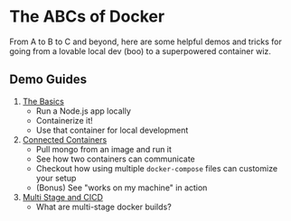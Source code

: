 # The ABCs of Docker

From A to B to C and beyond, here are some helpful demos and tricks for going from a lovable local dev (boo) to a superpowered container wiz.

## Demo Guides

1. [The Basics](./Demo%201%20-%20The%20Basics/Notes.md)
   * Run a Node.js app locally
   * Containerize it!
   * Use that container for local development
1. [Connected Containers](./Demo%202%20-%20Connected%20Containers/Notes.md)
   * Pull mongo from an image and run it
   * See how two containers can communicate
   * Checkout how using multiple `docker-compose` files can customize your setup
   * (Bonus) See "works on my machine" in action
1. [Multi Stage and CICD](./Demo%204%20-%20Multi-Stage%20and%20CICD/Notes.md)
   * What are multi-stage docker builds?